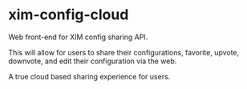 xim-config-cloud
================

Web front-end for XIM config sharing API.

This will allow for users to share their configurations, favorite, upvote, downvote, and edit their configuration via the web.

A true cloud based sharing experience for users.
